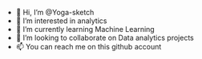 - 👋 Hi, I’m @Yoga-sketch
- 👀 I’m interested in analytics
- 🌱 I’m currently learning Machine Learning
- 💞️ I’m looking to collaborate on Data analytics projects
- 📫 You can reach me on this github account

<!---
Yoga-sketch/Yoga-sketch is a ✨ special ✨ repository because its `README.md` (this file) appears on your GitHub profile.
You can click the Preview link to take a look at your changes.
--->
